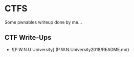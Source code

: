 # CTFS #

Some pwnables writeup done by me...

## CTF Write-Ups ##

- ![P.W.N.U University] (P.W.N.University2018/README.md)
